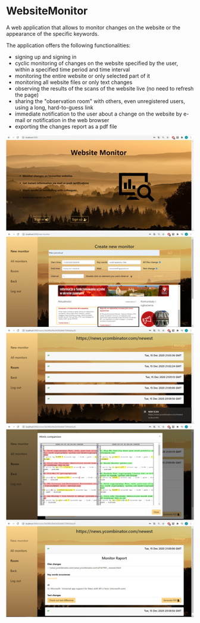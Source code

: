 # WebsiteMonitor
A web application that allows to monitor changes on the website or the appearance of the specific keywords.

The application offers the following functionalities:

* signing up and signing in
* cyclic monitoring of changes on the website specified by the user, within a specified time period and time interval
* monitoring the entire website or only selected part of it
* monitoring all website files or only text changes
* observing the results of the scans of the website live (no need to refresh the page)
* sharing the "observation room" with others, even unregistered users, using a long, hard-to-guess link
* immediate notification to the user about a change on the website by e-mail or notification in the web browser
* exporting the changes report as a pdf file

![Main page](screens/unloggedn-main-page.png)
![New monitor page](screens/new-monitor.png)
![Room page](screens/room.png)
![Html comparsion](screens/html-comparsion.png)
![Scan](screens/scan.png)


